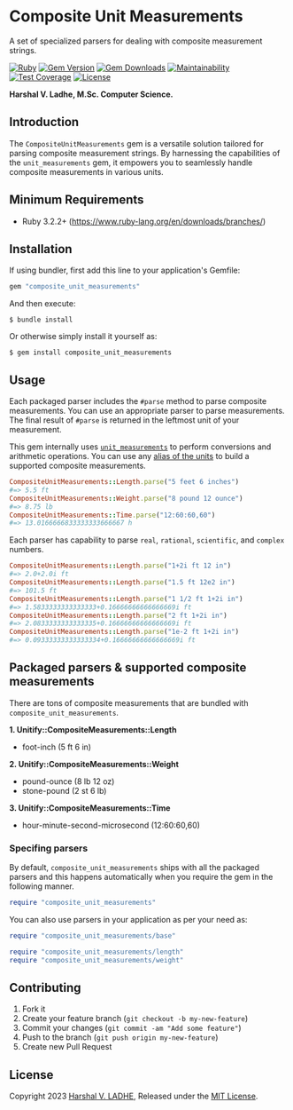 # Composite Unit Measurements

A set of specialized parsers for dealing with composite measurement strings.

[![Ruby](https://github.com/shivam091/composite_unit_measurements/actions/workflows/main.yml/badge.svg)](https://github.com/shivam091/composite_unit_measurements/actions/workflows/main.yml)
[![Gem Version](https://badge.fury.io/rb/composite_unit_measurements.svg)](https://badge.fury.io/rb/composite_unit_measurements)
[![Gem Downloads](https://img.shields.io/gem/dt/composite_unit_measurements.svg)](http://rubygems.org/gems/composite_unit_measurements)
[![Maintainability](https://api.codeclimate.com/v1/badges/94e13b43cdd19e6c462c/maintainability)](https://codeclimate.com/github/shivam091/composite_unit_measurements/maintainability)
[![Test Coverage](https://api.codeclimate.com/v1/badges/94e13b43cdd19e6c462c/test_coverage)](https://codeclimate.com/github/shivam091/composite_unit_measurements/test_coverage)
[![License](https://img.shields.io/badge/License-MIT-blue.svg)](https://github.com/shivam091/composite_unit_measurements/blob/main/LICENSE)

**Harshal V. Ladhe, M.Sc. Computer Science.**

## Introduction

The `CompositeUnitMeasurements` gem is a versatile solution tailored for parsing
composite measurement strings. By harnessing the capabilities of the `unit_measurements`
gem, it empowers you to seamlessly handle composite measurements in various units.

## Minimum Requirements

* Ruby 3.2.2+ (https://www.ruby-lang.org/en/downloads/branches/)

## Installation

If using bundler, first add this line to your application's Gemfile:

```ruby
gem "composite_unit_measurements"
```

And then execute:

`$ bundle install`

Or otherwise simply install it yourself as:

`$ gem install composite_unit_measurements`

## Usage

Each packaged parser includes the `#parse` method to parse composite measurements.
You can use an appropriate parser to parse measurements. The final result of `#parse`
is returned in the leftmost unit of your measurement.

This gem internally uses [`unit_measurements`](https://github.com/shivam091/unit_measurements)
to perform conversions and arithmetic operations. You can use any
[alias of the units](https://github.com/shivam091/unit_measurements/blob/main/units.md)
to build a supported composite measurements.

```ruby
CompositeUnitMeasurements::Length.parse("5 feet 6 inches")
#=> 5.5 ft
CompositeUnitMeasurements::Weight.parse("8 pound 12 ounce")
#=> 8.75 lb
CompositeUnitMeasurements::Time.parse("12:60:60,60")
#=> 13.0166666833333333666667 h
```

Each parser has capability to parse `real`, `rational`, `scientific`, and `complex` numbers.

```ruby
CompositeUnitMeasurements::Length.parse("1+2i ft 12 in")
#=> 2.0+2.0i ft
CompositeUnitMeasurements::Length.parse("1.5 ft 12e2 in")
#=> 101.5 ft
CompositeUnitMeasurements::Length.parse("1 1/2 ft 1+2i in")
#=> 1.5833333333333333+0.16666666666666669i ft
CompositeUnitMeasurements::Length.parse("2 ft 1+2i in")
#=> 2.0833333333333335+0.16666666666666669i ft
CompositeUnitMeasurements::Length.parse("1e-2 ft 1+2i in")
#=> 0.09333333333333334+0.16666666666666669i ft
```

## Packaged parsers & supported composite measurements

There are tons of composite measurements that are bundled with `composite_unit_measurements`.

**1. Unitify::CompositeMeasurements::Length**
- foot-inch (5 ft 6 in)

**2. Unitify::CompositeMeasurements::Weight**
- pound-ounce (8 lb 12 oz)
- stone-pound (2 st 6 lb)

**3. Unitify::CompositeMeasurements::Time**
- hour-minute-second-microsecond (12:60:60,60)

### Specifing parsers

By default, `composite_unit_measurements` ships with all the packaged parsers and
this happens automatically when you require the gem in the following manner.

```ruby
require "composite_unit_measurements"
```

You can also use parsers in your application as per your need as:

```ruby
require "composite_unit_measurements/base"

require "composite_unit_measurements/length"
require "composite_unit_measurements/weight"
```

## Contributing

1. Fork it
2. Create your feature branch (`git checkout -b my-new-feature`)
3. Commit your changes (`git commit -am "Add some feature"`)
4. Push to the branch (`git push origin my-new-feature`)
5. Create new Pull Request

## License

Copyright 2023 [Harshal V. LADHE]((https://shivam091.github.io)), Released under the [MIT License](http://opensource.org/licenses/MIT).
